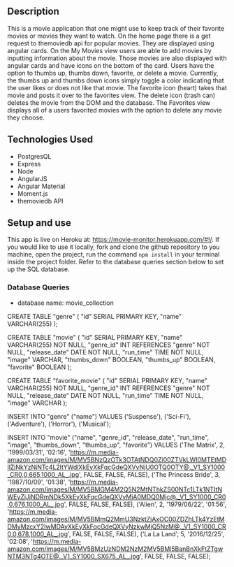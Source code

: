 ## Description
This is a movie application that one might use to keep track of their favorite movies or movies they want to watch. On the home page there is a get request to themoviedb api for popular movies. They are displayed using angular cards. On the My Movies view users are able to add movies by inputting information about the movie. Those movies are also displayed with angular cards and have icons on the bottom of the card. Users have the option to thumbs up, thumbs down, favorite, or delete a movie. Currently, the thumbs up and thumbs down icons simply toggle a color indicating that the user likes or does not like that movie. The favorite icon (heart) takes that movie and posts it over to the favorites view. The delete icon (trash can) deletes the movie from the DOM and the database. The Favorites view displays all of a users favorited movies with the option to delete any movie they choose.

## Technologies Used
- PostgresQL
- Express
- Node
- AngularJS
- Angular Material
- Moment.js
- themoviedb API

## Setup and use
This app is live on Heroku at: https://movie-monitor.herokuapp.com/#!/.
If you would like to use it locally, fork and clone the github repository to you machine, open the project, run the command 
`npm install` in your terminal inside the project folder. Refer to the database queries section below to set up the SQL database.

### Database Queries
- database name: movie_collection

CREATE TABLE "genre" (
	"id" SERIAL PRIMARY KEY,
	"name" VARCHAR(255)
);

CREATE TABLE "movie" (
	"id" SERIAL PRIMARY KEY,
	"name" VARCHAR(255) NOT NULL,
	"genre_id" INT REFERENCES "genre" NOT NULL,
	"release_date" DATE NOT NULL,
	"run_time" TIME NOT NULL,
	"image" VARCHAR,
	"thumbs_down" BOOLEAN,
	"thumbs_up" BOOLEAN,
	"favorite" BOOLEAN
);

CREATE TABLE "favorite_movie" (
	"id" SERIAL PRIMARY KEY,
	"name" VARCHAR(255) NOT NULL,
	"genre_id" INT REFERENCES "genre" NOT NULL,
	"release_date" DATE NOT NULL,
	"run_time" TIME NOT NULL,
	"image" VARCHAR
);


INSERT INTO "genre" ("name")
VALUES ('Suspense'), ('Sci-Fi'), ('Adventure'), ('Horror'), ('Musical');


INSERT INTO "movie" ("name", "genre_id", "release_date", "run_time", "image", "thumbs_down", "thumbs_up", "favorite")
VALUES ('The Matrix', 2, '1999/03/31', '02:16', 'https://m.media-amazon.com/images/M/MV5BNzQzOTk3OTAtNDQ0Zi00ZTVkLWI0MTEtMDllZjNkYzNjNTc4L2ltYWdlXkEyXkFqcGdeQXVyNjU0OTQ0OTY@._V1_SY1000_CR0,0,665,1000_AL_.jpg', FALSE, FALSE, FALSE),
('The Princess Bride', 3, '1987/10/09', '01:38', 'https://m.media-amazon.com/images/M/MV5BMGM4M2Q5N2MtNThkZS00NTc1LTk1NTItNWEyZjJjNDRmNDk5XkEyXkFqcGdeQXVyMjA0MDQ0Mjc@._V1_SY1000_CR0,0,676,1000_AL_.jpg', FALSE, FALSE, FALSE),
('Alien', 2, '1979/06/22', '01:56', 'https://m.media-amazon.com/images/M/MV5BMmQ2MmU3NzktZjAxOC00ZDZhLTk4YzEtMDMyMzcxY2IwMDAyXkEyXkFqcGdeQXVyNzkwMjQ5NzM@._V1_SY1000_CR0,0,678,1000_AL_.jpg', FALSE, FALSE, FALSE),
('La La Land', 5, '2016/12/25', '02:08', 'https://m.media-amazon.com/images/M/MV5BMzUzNDM2NzM2MV5BMl5BanBnXkFtZTgwNTM3NTg4OTE@._V1_SY1000_SX675_AL_.jpg', FALSE, FALSE, FALSE);